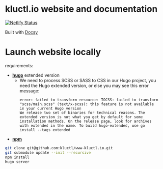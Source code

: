 # kluctl.io website and documentation

[![Netlify Status](https://api.netlify.com/api/v1/badges/02a02d5e-b26e-495c-be3d-946de035115b/deploy-status)](https://app.netlify.com/sites/kluctl/deploys)

Built with [Docsy](https://github.com/google/docsy)

# Launch website locally

requirements:
- **[hugo](https://github.com/gohugoio/hugo/releases)** extended version
  - We need to process SCSS or SASS to CSS in our Hugo project, 
    you need the Hugo extended version, or else you may see this error message:
    ```
    error: failed to transform resource: TOCSS: failed to transform "scss/main.scss" (text/x-scss): this feature is not available in your current Hugo version 
    We release two set of binaries for technical reasons. The extended version is not what you get by default for some installation methods. On the release page, look for archives with extended in the name. To build hugo-extended, use go install --tags extended
    ```
- **[npm](https://docs.npmjs.com/downloading-and-installing-node-js-and-npm)**

```bash
git clone git@github.com:kluctl/www-kluctl.io.git
git submodule update --init --recursive
npm install
hugo server
```
